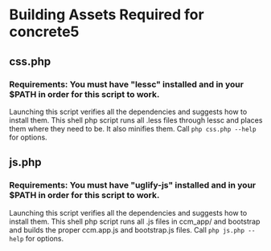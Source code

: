 # Building Assets Required for concrete5

## css.php
### Requirements: You must have "lessc" installed and in your $PATH in order for this script to work.
Launching this script verifies all the dependencies and suggests how to install them.
This shell php script runs all .less files through lessc and places them where they need to be. It also minifies them.
Call `php css.php --help` for options.


## js.php
### Requirements: You must have "uglify-js" installed and in your $PATH in order for this script to work.
Launching this script verifies all the dependencies and suggests how to install them.
This shell php  script runs all .js files in ccm_app/ and bootstrap and builds the proper ccm.app.js and bootstrap.js files.
Call `php js.php --help` for options.